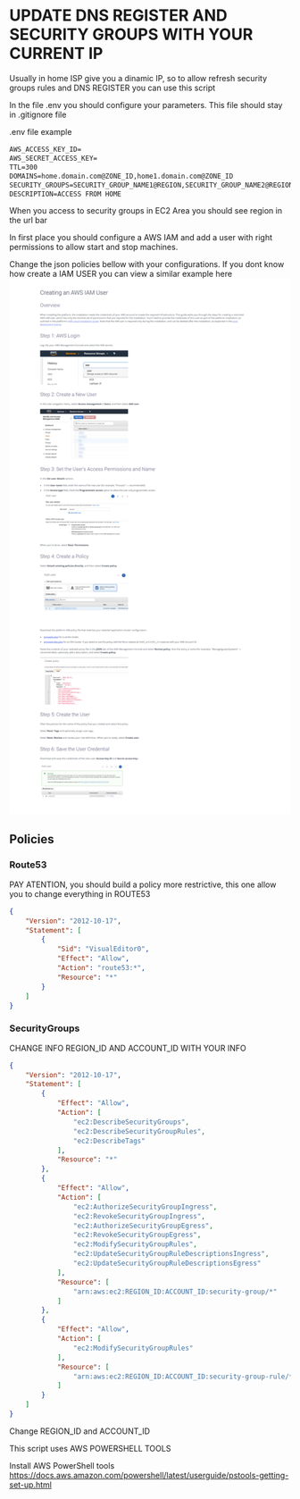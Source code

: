 # UPDATE DNS REGISTER AND SECURITY GROUPS WITH YOUR CURRENT IP

Usually in home ISP give you a dinamic IP, so to allow refresh security groups rules and DNS REGISTER you can use this script

In the file .env you should configure your parameters. This file should stay in .gitignore file

.env file example
```
AWS_ACCESS_KEY_ID=
AWS_SECRET_ACCESS_KEY=
TTL=300
DOMAINS=home.domain.com@ZONE_ID,home1.domain.com@ZONE_ID
SECURITY_GROUPS=SECURITY_GROUP_NAME1@REGION,SECURITY_GROUP_NAME2@REGION
DESCRIPTION=ACCESS FROM HOME
```
When you access to security groups in EC2 Area you should see region in the url bar

In first place you should configure a AWS IAM and add a user with right permissions to allow start and stop machines.

Change the json policies bellow with your configurations. If you dont know how create a IAM USER you can view a similar example here
![Create IAM USER](createIAMUser.png)

## Policies

### Route53

PAY ATENTION, you should build a policy more restrictive, this one allow you to change everything in ROUTE53
```json
{
    "Version": "2012-10-17",
    "Statement": [
        {
            "Sid": "VisualEditor0",
            "Effect": "Allow",
            "Action": "route53:*",
            "Resource": "*"
        }
    ]
}
```

### SecurityGroups

CHANGE INFO REGION_ID AND ACCOUNT_ID WITH YOUR INFO
```json
{
    "Version": "2012-10-17",
    "Statement": [
        {
            "Effect": "Allow",
            "Action": [
                "ec2:DescribeSecurityGroups",
                "ec2:DescribeSecurityGroupRules",
                "ec2:DescribeTags"
            ],
            "Resource": "*"
        },
        {
            "Effect": "Allow",
            "Action": [
                "ec2:AuthorizeSecurityGroupIngress",
                "ec2:RevokeSecurityGroupIngress",
                "ec2:AuthorizeSecurityGroupEgress",
                "ec2:RevokeSecurityGroupEgress",
                "ec2:ModifySecurityGroupRules",
                "ec2:UpdateSecurityGroupRuleDescriptionsIngress",
                "ec2:UpdateSecurityGroupRuleDescriptionsEgress"
            ],
            "Resource": [
                "arn:aws:ec2:REGION_ID:ACCOUNT_ID:security-group/*"
            ]
        },
        {
            "Effect": "Allow",
            "Action": [
                "ec2:ModifySecurityGroupRules"
            ],
            "Resource": [
                "arn:aws:ec2:REGION_ID:ACCOUNT_ID:security-group-rule/*"
            ]
        }
    ]
}
```
Change REGION_ID and ACCOUNT_ID 

This script uses AWS POWERSHELL TOOLS

Install AWS PowerShell tools 
<https://docs.aws.amazon.com/powershell/latest/userguide/pstools-getting-set-up.html>

